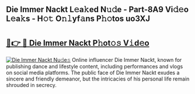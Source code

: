 ## Die Immer Nackt L𝚎a𝚔ed N𝚞𝚍e - Part-8A9 Vi𝚍𝚎o L𝚎a𝚔s - H𝚘𝚝 O𝚗𝚕yf𝚊ns P𝚑𝚘tos uo3XJ

# <h2><a href="http://kfehzt5.oniu.top/?m=Die+Immer+Nackt">🔗👉 🔴 Die Immer Nackt P𝚑ot𝚘𝚜 V𝚒d𝚎o</a></h2>

[![Die Immer Nackt Nu𝚍e𝚜](https://i.imgur.com/0qMVB7G.gif)](http://kfehzt5.oniu.top/?m=Die+Immer+Nackt)
Online influencer Die Immer Nackt, known for publishing dance and lifestyle content, including performances and vlogs on social media platforms. The public face of Die Immer Nackt exudes a sincere and friendly demeanor, but the intricacies of his personal life remain shrouded in secrecy.  
